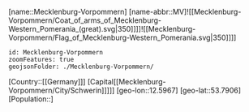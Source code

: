 ﻿---
location: [53.7906,12.5967]
type: State
SpocWebEntityId: 36018
isDeleted: false
Confidential: public
tags:
- geo/State

---
[name::Mecklenburg-Vorpommern]
[name-abbr::MV]![[Mecklenburg-Vorpommern/Coat_of_arms_of_Mecklenburg-Western_Pomerania_(great).svg|350]]]]![[Mecklenburg-Vorpommern/Flag_of_Mecklenburg-Western_Pomerania.svg|350]]]]

```leaflet
id: Mecklenburg-Vorpommern
zoomFeatures: true
geojsonFolder: ./Mecklenburg-Vorpommern/
```

[Country::[[Germany]]]
[Capital[[Mecklenburg-Vorpommern/City/Schwerin]]]]]
[geo-lon::12.5967]
[geo-lat::53.7906]
[Population::]

